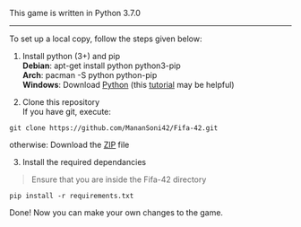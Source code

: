 This game is written in Python 3.7.0  
***

To set up a local copy, follow the steps given below:
1. Install python (3+) and pip  
**Debian**: apt-get install python python3-pip  
**Arch**: pacman -S python python-pip  
**Windows**: Download [Python](https://www.python.org/downloads/windows/) (this [tutorial](https://github.com/BurntSushi/nfldb/wiki/Python-&-pip-Windows-installation) may be helpful)


2. Clone this repository  
If you have git, execute:
```  
git clone https://github.com/MananSoni42/Fifa-42.git
```  
otherwise:
Download the [ZIP](https://github.com/MananSoni42/Fifa-42/archive/master.zip) file

3. Install the required dependancies
> Ensure that you are inside the Fifa-42 directory
```
pip install -r requirements.txt
```

Done! Now you can make your own changes to the game.
